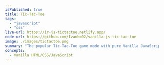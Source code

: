 ```yaml
---
isPublished: true
title: Tic-Tac-Toe
tags:
  - "javascript"
  - "css"
live-url: https://ir-js-tictactoe.netlify.app/
code-url: https://github.com/Ivanho92/vanilla-js-tic-tac-toe
image: ./images/tictactoe.png
summary: "The popular Tic-Tac-Toe game made with pure Vanilla JavaScript. Try it with a friend🎮"
concepts:
  - Vanilla HTML/CSS/JavaScript
---
```

